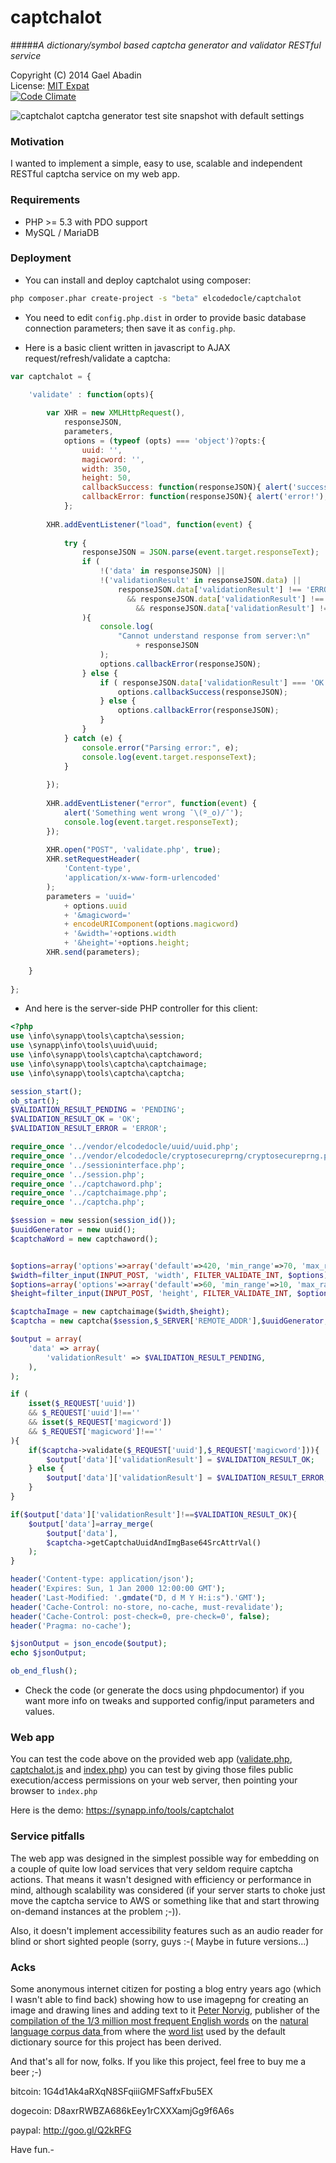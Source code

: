 captchalot
==========

#####*A dictionary/symbol based captcha generator and validator RESTful service*

 Copyright (C) 2014 Gael Abadin<br/>
 License: [MIT Expat][1]<br />
 [![Code Climate](https://codeclimate.com/github/elcodedocle/captchalot.png)](https://codeclimate.com/github/elcodedocle/captchalot)
 
![captchalot captcha generator test site snapshot with default settings](http://i.imgur.com/Um1jEpp.png "This is how captchalot's test web app looks like. Check it out on https://synapp.info/captchalot ;-) )")

 
### Motivation

I wanted to implement a simple, easy to use, scalable and independent RESTful captcha service on my web app. 

### Requirements

 * PHP >= 5.3 with PDO support
 * MySQL / MariaDB

### Deployment

 * You can install and deploy captchalot using composer:
 
```bash
php composer.phar create-project -s "beta" elcodedocle/captchalot
```

 * You need to edit `config.php.dist` in order to provide basic database connection parameters; then save it as `config.php`. 

 * Here is a basic client written in javascript to AJAX request/refresh/validate a captcha:

```javascript
var captchalot = {
    
    'validate' : function(opts){

        var XHR = new XMLHttpRequest(),
            responseJSON,
            parameters,
            options = (typeof (opts) === 'object')?opts:{
                uuid: '',
                magicword: '',
                width: 350,
                height: 50,
                callbackSuccess: function(responseJSON){ alert('success!'); console.log(responseJSON); },
                callbackError: function(responseJSON){ alert('error!'); console.log(responseJSON); }
            };
        
        XHR.addEventListener("load", function(event) {
            
            try {
                responseJSON = JSON.parse(event.target.responseText);
                if (
                    !('data' in responseJSON) ||
                    !('validationResult' in responseJSON.data) ||
                        responseJSON.data['validationResult'] !== 'ERROR'
                          && responseJSON.data['validationResult'] !== 'PENDING'
                            && responseJSON.data['validationResult'] !== 'OK'
                ){
                    console.log(
                        "Cannot understand response from server:\n"
                            + responseJSON
                    );
                    options.callbackError(responseJSON);
                } else {
                    if ( responseJSON.data['validationResult'] === 'OK' ){
                        options.callbackSuccess(responseJSON);
                    } else {
                        options.callbackError(responseJSON);
                    }
                }
            } catch (e) {
                console.error("Parsing error:", e);
                console.log(event.target.responseText);
            }
            
        });
        
        XHR.addEventListener("error", function(event) {
            alert('Something went wrong ¯\(º_o)/¯');
            console.log(event.target.responseText);
        });
        
        XHR.open("POST", 'validate.php', true);
        XHR.setRequestHeader(
            'Content-type', 
            'application/x-www-form-urlencoded'
        );
        parameters = 'uuid=' 
            + options.uuid 
            + '&magicword=' 
            + encodeURIComponent(options.magicword)
            + '&width='+options.width
            + '&height='+options.height;
        XHR.send(parameters);
        
    }
    
};
```

 * And here is the server-side PHP controller for this client:
 
```php
<?php
use \info\synapp\tools\captcha\session;
use \synapp\info\tools\uuid\uuid;
use \info\synapp\tools\captcha\captchaword;
use \info\synapp\tools\captcha\captchaimage;
use \info\synapp\tools\captcha\captcha;

session_start();
ob_start();
$VALIDATION_RESULT_PENDING = 'PENDING';
$VALIDATION_RESULT_OK = 'OK';
$VALIDATION_RESULT_ERROR = 'ERROR';

require_once '../vendor/elcodedocle/uuid/uuid.php';
require_once '../vendor/elcodedocle/cryptosecureprng/cryptosecureprng.php';
require_once '../sessioninterface.php';
require_once '../session.php';
require_once '../captchaword.php';
require_once '../captchaimage.php';
require_once '../captcha.php';

$session = new session(session_id());
$uuidGenerator = new uuid();
$captchaWord = new captchaword();


$options=array('options'=>array('default'=>420, 'min_range'=>70, 'max_range'=>4200));
$width=filter_input(INPUT_POST, 'width', FILTER_VALIDATE_INT, $options);
$options=array('options'=>array('default'=>60, 'min_range'=>10, 'max_range'=>600));
$height=filter_input(INPUT_POST, 'height', FILTER_VALIDATE_INT, $options);

$captchaImage = new captchaimage($width,$height);
$captcha = new captcha($session,$_SERVER['REMOTE_ADDR'],$uuidGenerator,$captchaWord,$captchaImage);

$output = array(
    'data' => array(
        'validationResult' => $VALIDATION_RESULT_PENDING,
    ),
);

if (
    isset($_REQUEST['uuid'])
    && $_REQUEST['uuid']!==''
    && isset($_REQUEST['magicword'])
    && $_REQUEST['magicword']!==''
){
    if($captcha->validate($_REQUEST['uuid'],$_REQUEST['magicword'])){
        $output['data']['validationResult'] = $VALIDATION_RESULT_OK;
    } else {
        $output['data']['validationResult'] = $VALIDATION_RESULT_ERROR;
    }
}

if($output['data']['validationResult']!==$VALIDATION_RESULT_OK){
    $output['data']=array_merge(
        $output['data'],
        $captcha->getCaptchaUuidAndImgBase64SrcAttrVal()
    );
}

header('Content-type: application/json');
header('Expires: Sun, 1 Jan 2000 12:00:00 GMT');
header('Last-Modified: '.gmdate("D, d M Y H:i:s").'GMT');
header('Cache-Control: no-store, no-cache, must-revalidate');
header('Cache-Control: post-check=0, pre-check=0', false);
header('Pragma: no-cache');

$jsonOutput = json_encode($output);
echo $jsonOutput;

ob_end_flush();
```

 * Check the code (or generate the docs using phpdocumentor) if you want more info on tweaks and supported config/input parameters and values.

### Web app

You can test the code above on the provided web app ([validate.php][2], [captchalot.js][3] and [index.php][4]) you can test 
by giving those files public execution/access permissions on your web server, then pointing your browser to `index.php`

Here is the demo: https://synapp.info/tools/captchalot

### Service pitfalls 

The web app was designed in the simplest possible way for embedding on a couple of quite low load services that very seldom require captcha actions. That means it wasn't designed with efficiency or performance in mind, although scalability was considered (if your server starts to choke just move the captcha service to AWS or something like that and start throwing on-demand instances at the problem ;-)).

Also, it doesn't implement accessibility features such as an audio reader for blind or short sighted people (sorry, guys :-( Maybe in future versions...)

### Acks

Some anonymous internet citizen for posting a blog entry years ago (which I wasn't able to find back) showing how to use imagepng for creating an image and drawing lines and adding text to it
[Peter Norvig](http://norvig.com/), publisher of the [compilation of the 1/3 million most frequent English words](http://norvig.com/ngrams/count_1w.txt) on the [natural language corpus data ](http://norvig.com/ngrams/) from where the [word list](https://github.com/elcodedocle/captchalot/blob/master/top10000.php) used by the default dictionary source for this project has been derived.

And that's all for now, folks. If you like this project, feel free to buy me a beer ;-)

bitcoin: 1G4d1Ak4aRXqN8SFqiiiGMFSaffxFbu5EX 

dogecoin: D8axrRWBZA686kEey1rCXXXamjGg9f6A6s 

paypal: http://goo.gl/Q2kRFG


Have fun.-

[1]: https://raw.githubusercontent.com/elcodedocle/captchalot/master/LICENSE
[2]: https://github.com/elcodedocle/captchalot/blob/master/webapp/validate.php
[3]: https://github.com/elcodedocle/captchalot/blob/master/webapp/captchalot.js
[4]: https://github.com/elcodedocle/captchalot/blob/master/webapp/index.php
